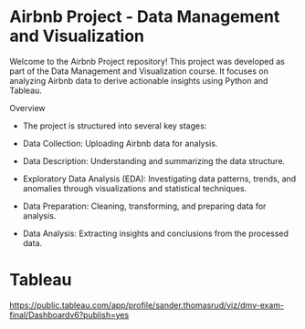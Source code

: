 # Airbnb Project - Data Management and Visualization

Welcome to the Airbnb Project repository! This project was developed as part of the Data Management and Visualization course. It focuses on analyzing Airbnb data to derive actionable insights using Python and Tableau.

Overview

- The project is structured into several key stages:

- Data Collection: Uploading Airbnb data for analysis.

- Data Description: Understanding and summarizing the data structure.

- Exploratory Data Analysis (EDA): Investigating data patterns, trends, and anomalies through visualizations and statistical techniques.

- Data Preparation: Cleaning, transforming, and preparing data for analysis.

- Data Analysis: Extracting insights and conclusions from the processed data.

# Tableau

https://public.tableau.com/app/profile/sander.thomasrud/viz/dmv-exam-final/Dashboardv6?publish=yes
